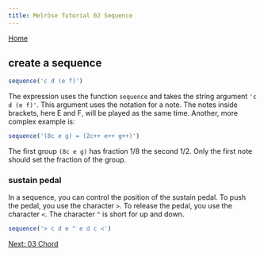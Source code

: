 ```yaml
---
title: Melrōse Tutorial 02 Sequence
---
```


[Home](https://emicklei.github.io/melrose)

## create a sequence

```javascript
sequence('c d (e f)')
```

The expression uses the function `sequence` and takes the string argument `'c d (e f)'`.
This argument uses the notation for a note.
The notes inside brackets, here E and F, will be played as the same time.
Another, more complex example is:

```javascript
sequence('(8c e g) = (2c++ e++ g++)')
```

The first group `(8c e g)` has fraction 1/8 the second 1/2. 
Only the first note should set the fraction of the group.

### sustain pedal

In a sequence, you can control the position of the sustain pedal.
To push the pedal, you use the character `>`.
To release the pedal, you use the character `<`.
The character `^` is short for up and down.

```javascript
sequence('> c d e ^ e d c <')
```

[Next: 03 Chord](03-chord.html)